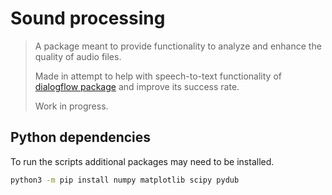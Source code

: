 # Sound processing

> A package meant to provide functionality to analyze and enhance the quality of audio files.
>
> Made in attempt to help with speech-to-text functionality of [dialogflow package](https://github.com/wstyczen/dialogflow) and improve its success rate.
>
> Work in progress.

## Python dependencies

To run the scripts additional packages may need to be installed.

```sh
python3 -m pip install numpy matplotlib scipy pydub
```
